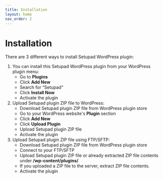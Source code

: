 ```yaml
---
title: Installation
layout: home
nav_order: 2
---
```


# Installation

There are 3 different ways to install Setupad WordPress plugin:



1. You can install this Setupad WordPress plugin from your WordPress plugin menu:
    * Go to **Plugins**
    * Click **Add New**
    * Search for “Setupad”
    * Click **Install Now**
    * Activate the plugin
2. Upload Setupad plugin ZIP file to WordPress:
    * Download Setupad plugin ZIP file from WordPress plugin store
    * Go to your WordPress website's **Plugin** section
    * Click **Add New**
    * Click **Upload Plugin**
    * Upload Setupad plugin ZIP file
    * Activate the plugin
3. Upload Setupad plugin ZIP file using FTP/SFTP:
    * Download Setupad plugin ZIP file from WordPress plugin store
    * Connect to your FTP/SFTP
    * Upload Setupad plugin ZIP file or already extracted ZIP file contents under **/wp-content/plugins/**
    * If you uploaded a ZIP file to the server, extract ZIP file contents.
    * Activate the plugin

